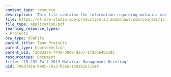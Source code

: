 ```yaml
---
content_type: resource
description: 'This file contains the information regarding malaria: management briefing.'
file: https://ol-ocw-studio-app-production.s3.amazonaws.com/courses/15-232-business-model-innovation-global-health-in-frontier-markets-fall-2013/796d791ab9457813b66a1c01b2671ce9_MIT15_232F13_a1_malaria_3.pdf
file_type: application/pdf
learning_resource_types:
- Projects
ocw_type: OCWFile
parent_title: Team Projects
parent_type: CourseSection
parent_uid: f2b0327e-f44d-38d8-da37-1fd506456195
resourcetype: Document
title: '15.232 Fall 2013 Malaria: Management Briefing'
uid: 796d791a-b945-7813-b66a-1c01b2671ce9
---
```

